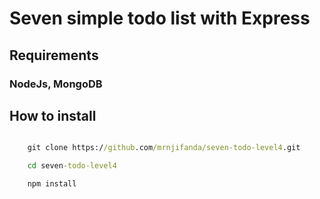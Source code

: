 # Seven simple todo list with Express

## Requirements

### NodeJs, MongoDB

## How to install

```cmd

    git clone https://github.com/mrnjifanda/seven-todo-level4.git

    cd seven-todo-level4

    npm install
```
